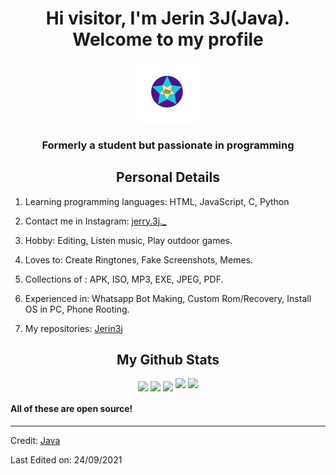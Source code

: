 <h1 align="center">Hi visitor, I'm Jerin 3J(Java). Welcome to my profile</h1>
<p align="center">
<a href="https://github.com/Jerin3j" target="blank"><img align="center" src="https://github.com/KasRoudra/kasweb/raw/main/assets/kas.png" alt="kaswebsite" height="100" width="100"></a></p>

<h3 align="center">Formerly a student but passionate in programming</h3>
<h2 align="center">Personal Details</h2>
<p align="center">
	
	
1. Learning programming languages: HTML, JavaScript, C, Python 
 
2. Contact me in Instagram: <a href = "www.instagram.com/jerry.3j._" target="blank">jerry.3j._</a>

3. Hobby: Editing, Listen music, Play outdoor games.

4. Loves to: Create Ringtones, Fake Screenshots, Memes.

5. Collections of : APK, ISO, MP3, EXE, JPEG, PDF.

6. Experienced in: Whatsapp Bot Making, Custom Rom/Recovery, Install OS in PC, Phone Rooting.

7. My repositories: <a href= "https://github.com/Jerin3jw?tab=repositories" target="blank">Jerin3j</a>
</p>

<h2 align="center">My Github Stats</h2>
<p align="center">
<img align="center" src="https://github-readme-stats.vercel.app/api/top-langs/?username=Jerin3j&layout=compact&bg_color=0,73FA79,73FDFF,7A81FF&theme=graywhite&langs_count=10&exclude_repo=Jerin3j">
<img align="center" src="https://github-readme-stats.vercel.app/api?username=Jerin3j&count_private=true&show_icons=trueline_height=21&bg_color=0,EC6C6C,FFD479,FFFC79,73FA79&theme=graywhite">	
<img align="center" src="https://github-readme-streak-stats.herokuapp.com/?user=Jerin3j&theme=dracula">
<img src="https://metrics.lecoq.io/Jerin3j">	
<img src="https://github-profile-trophy.vercel.app/?username=Jerin3j&theme=onedark&title=MultiLanguage,Stars,Commit,Followers,Repo,PR">
</p>


#### All of these are open source!

------

Credit: [Java](https://github.com/Jerin3j)

Last Edited on: 24/09/2021
